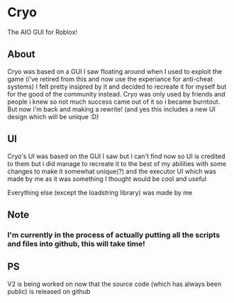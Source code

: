 # Cryo
The AIO GUI for Roblox!
## About
Cryo was based on a GUI I saw floating around when I used to exploit the game (i've retired from this and now use the experiance for anti-cheat systems) I felt pretty insipred by it and decided to recreate it for myself but for the good of the community instead. Cryo was only used by friends and people i knew so not much success came out of it so i became burntout. But now i'm back and making a rewrite! (and yes this includes a new UI design which will be unique :D)

## UI
Cryo's UI was based on the GUI I saw but I can't find now so UI is credited to them but i did manage to recreate it to the best of my abilities with some changes to make it somewhat unique(?) and the executor UI which was made by me as it was something I thought would be cool and useful

Everything else (except the loadstring library) was made by me

## Note
### I'm currently in the process of actually putting all the scripts and files into github, this will take time!



## PS
V2 is being worked on now that the source code (which has always been public) is released on github
